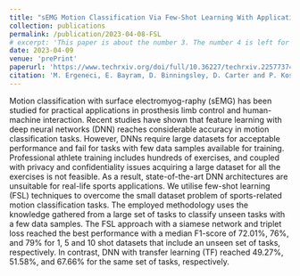 ```yaml
---
title: "sEMG Motion Classification Via Few-Shot Learning With Applications To Sports Science"
collection: publications
permalink: /publication/2023-04-08-FSL
# excerpt: 'This paper is about the number 3. The number 4 is left for future work.'
date: 2023-04-09
venue: 'prePrint'
paperurl: 'https://www.techrxiv.org/doi/full/10.36227/techrxiv.22577374.v1'
citation: 'M. Ergeneci, E. Bayram, D. Binningsley, D. Carter and P. Kosmas, "sEMG Motion Classification Via Few-Shot Learning With Applications To Sports Science." Authorea Preprints (2023'
---
```


Motion classification with surface electromyog-raphy (sEMG) has been studied for practical applications in prosthesis limb control and human-machine interaction. Recent studies have shown that feature learning with deep neural networks (DNN) reaches considerable accuracy in motion classification tasks. However, DNNs require large datasets for acceptable performance and fail for tasks with few data samples available for training. Professional athlete training includes hundreds of exercises, and coupled with privacy and confidentiality issues acquiring a large dataset for all the exercises is not feasible. As a result, state-of-the-art DNN architectures are unsuitable for real-life sports applications. We utilise few-shot learning (FSL) techniques to overcome the small dataset problem of sports-related motion classification tasks. The employed methodology uses the knowledge gathered from a large set of tasks to classify unseen tasks with a few data samples. The FSL approach with a siamese network and triplet loss reached the best performance with a median F1-score of 72.01%, 76%, and 79% for 1, 5 and 10 shot datasets that include an unseen set of tasks, respectively. In contrast, DNN with transfer learning (TF) reached 49.27%, 51.58%, and 67.66% for the same set of tasks, respectively.
